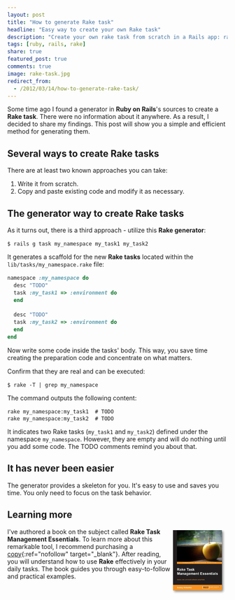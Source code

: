 ```yaml
---
layout: post
title: "How to generate Rake task"
headline: "Easy way to create your own Rake task"
description: "Create your own rake task from scratch in a Rails app: rails g namespace task1 task2"
tags: [ruby, rails, rake]
share: true
featured_post: true
comments: true
image: rake-task.jpg
redirect_from:
  - /2012/03/14/how-to-generate-rake-task/
---
```


Some time ago I found a generator in __Ruby on Rails__'s sources to create a __Rake task__. There were no information about it anywhere. As a result, I decided to share my findings. This post will show you a simple and efficient method for generating them.

## Several ways to create Rake tasks

There are at least two known approaches you can take:

1. Write it from scratch.
2. Copy and paste existing code and modify it as necessary.

## The generator way to create Rake tasks

As it turns out, there is a third approach - utilize this __Rake generator__:

```shell
$ rails g task my_namespace my_task1 my_task2
```

It generates a scaffold for the new __Rake tasks__ located within the `lib/tasks/my_namespace.rake` file:

```ruby
namespace :my_namespace do
  desc "TODO"
  task :my_task1 => :environment do
  end

  desc "TODO"
  task :my_task2 => :environment do
  end
end
```

Now write some code inside the tasks' body. This way, you save time creating the preparation code and concentrate on what matters.

Confirm that they are real and can be executed:

```shell
$ rake -T | grep my_namespace
```

The command outputs the following content:

```shell
rake my_namespace:my_task1  # TODO
rake my_namespace:my_task2  # TODO
```

It indicates two Rake tasks (`my_task1` and `my_task2`) defined under the namespace `my_namespace`. However, they are empty and will do nothing until you add some code. The TODO comments remind you about that.

## It has never been easier

The generator provides a skeleton for you. It's easy to use and saves you time. You only need to focus on the task behavior.

## Learning more

<a href="https://www.packtpub.com/product/rake-task-management-essentials/9781783280773" target="_blank" ref="nofollow">
  <img src="/images/rake_book.jpg" alt="Rake Task Management Essentials" align="right" vspace="5" hspace="5" width="120"/>
</a>

I've authored a book on the subject called **Rake Task Management Essentials**. To learn more about this remarkable tool, I recommend purchasing a [copy](https://www.packtpub.com/product/rake-task-management-essentials/9781783280773){:ref="nofollow" target="_blank"}. After reading, you will understand how to use **Rake** effectively in your daily tasks. The book guides you through easy-to-follow and practical examples.
